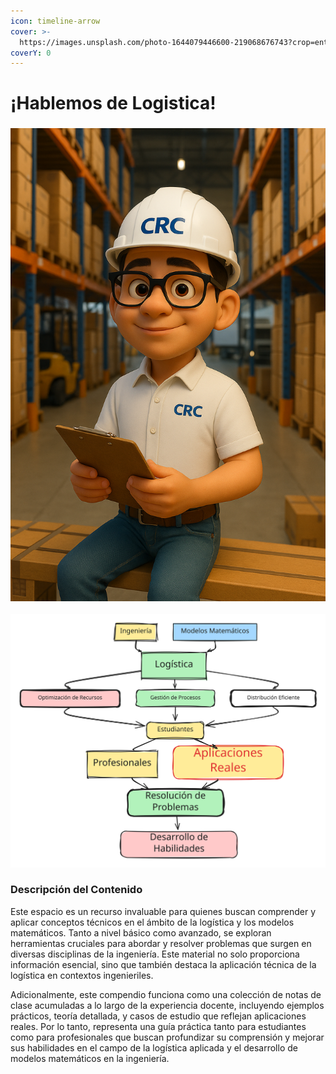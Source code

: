 ```yaml
---
icon: timeline-arrow
cover: >-
  https://images.unsplash.com/photo-1644079446600-219068676743?crop=entropy&cs=srgb&fm=jpg&ixid=M3wxOTcwMjR8MHwxfHNlYXJjaHwzfHxsb2dpc3RpY2F8ZW58MHx8fHwxNzQ3ODgwOTA5fDA&ixlib=rb-4.1.0&q=85
coverY: 0
---
```


# ¡Hablemos de Logistica!

### ![](../../.gitbook/assets/CRCwh.png)

<img src="../../.gitbook/assets/file.excalidraw.svg" alt="la logistica es el ADN del ingniero" class="gitbook-drawing">

### Descripción del Contenido

Este espacio es un recurso invaluable para quienes buscan comprender y aplicar conceptos técnicos en el ámbito de la logística y los modelos matemáticos. Tanto a nivel básico como avanzado, se exploran herramientas cruciales para abordar y resolver problemas que surgen en diversas disciplinas de la ingeniería. Este material no solo proporciona información esencial, sino que también destaca la aplicación técnica de la logística en contextos ingenieriles.

Adicionalmente, este compendio funciona como una colección de notas de clase acumuladas a lo largo de la experiencia docente, incluyendo ejemplos prácticos, teoría detallada, y casos de estudio que reflejan aplicaciones reales. Por lo tanto, representa una guía práctica tanto para estudiantes como para profesionales que buscan profundizar su comprensión y mejorar sus habilidades en el campo de la logística aplicada y el desarrollo de modelos matemáticos en la ingeniería.
